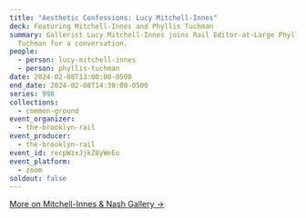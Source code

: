 ```yaml
---
title: "Aesthetic Confessions: Lucy Mitchell-Innes"
deck: Featuring Mitchell-Innes and Phyllis Tuchman
summary: Gallerist Lucy Mitchell-Innes joins Rail Editor-at-Large Phyllis
  Tuchman for a conversation.
people:
  - person: lucy-mitchell-innes
  - person: phyllis-tuchman
date: 2024-02-08T13:00:00-0500
end_date: 2024-02-08T14:30:00-0500
series: 998
collections:
  - common-ground
event_organizer:
  - the-brooklyn-rail
event_producer:
  - the-brooklyn-rail
event_id: recpWzxJjkZ8yWeEo
event_platform:
  - zoom
soldout: false
---
```

[M﻿ore on Mitchell-Innes & Nash Gallery →](https://www.miandn.com/)